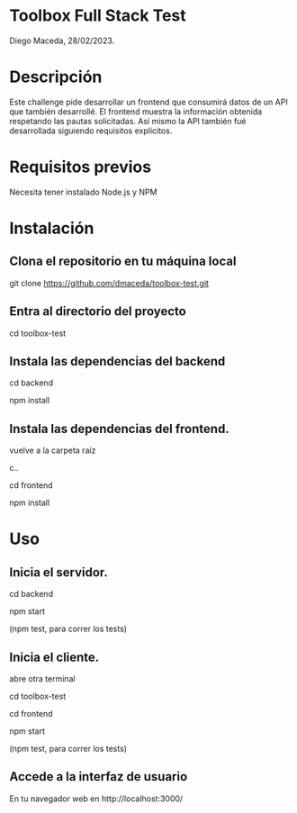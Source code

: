 # Toolbox Full Stack Test

Diego Maceda, 28/02/2023.

# Descripción

Este challenge pide desarrollar un frontend que consumirá datos de un API que también desarrollé.
El frontend muestra la información obtenida respetando las pautas solicitadas.
Así mismo la API también fué desarrollada siguiendo requisitos explícitos.

# Requisitos previos

Necesita tener instalado Node.js y NPM

# Instalación

## Clona el repositorio en tu máquina local

git clone https://github.com/dmaceda/toolbox-test.git

## Entra al directorio del proyecto

cd toolbox-test

## Instala las dependencias del backend

cd backend

npm install

## Instala las dependencias del frontend.

vuelve a la carpeta raíz

c..

cd frontend

npm install

# Uso

## Inicia el servidor.

cd backend

npm start

(npm test, para correr los tests)

## Inicia el cliente.

abre otra terminal

cd toolbox-test

cd frontend

npm start

(npm test, para correr los tests)

## Accede a la interfaz de usuario

En tu navegador web en http://localhost:3000/

